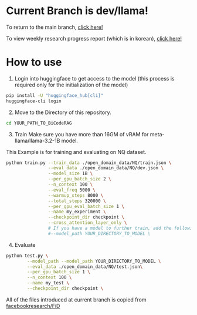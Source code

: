 # Current Branch is dev/llama!
To return to the main branch, [click here!](https://github.com/JakeFRCSE/BiCodeRAG)

To view weekly research progress report (which is in korean), [click here!](https://crystal-air-942.notion.site/1a041c6bef1680e68685f7890655201b)

# How to use
1. Login into huggingface to get access to the model (this process is required only for the initialization of the model)
```bash
pip install -U "huggingface_hub[cli]"
huggingface-cli login
```
2. Move to the Directory of this repository.
```bash
cd YOUR_PATH_TO_BiCodeRAG
```
3. Train
Make sure you have more than 16GM of vRAM for meta-llama/llama-3.2-1B model.

This Example is for training and evaluating on NQ dataset.

```bash
python train.py --train_data ./open_domain_data/NQ/train.json \
                --eval_data ./open_domain_data/NQ/dev.json \
                --model_size 1B \
                --per_gpu_batch_size 2 \
                --n_context 100 \
                --eval_freq 5000 \
                --warmup_steps 8000 \
                --total_steps 320000 \
                --per_gpu_eval_batch_size 1 \
                --name my_experiment \
                --checkpoint_dir checkpoint \
                --cross_attention_layer_only \
                # If you have a model to further train, add the following line.
                #--model_path YOUR_DIRECTORY_TO_MODEL \
```
4. Evaluate
```bash
python test.py \
        --model_path --model_path YOUR_DIRECTORY_TO_MODEL \
        --eval_data ./open_domain_data/NQ/test.json\
        --per_gpu_batch_size 1 \
        --n_context 100 \
        --name my_test \
        --checkpoint_dir checkpoint \
```


All of the files introduced at current branch is copied from [facebookresearch/FiD](https://github.com/facebookresearch/FiD/tree/main) 
